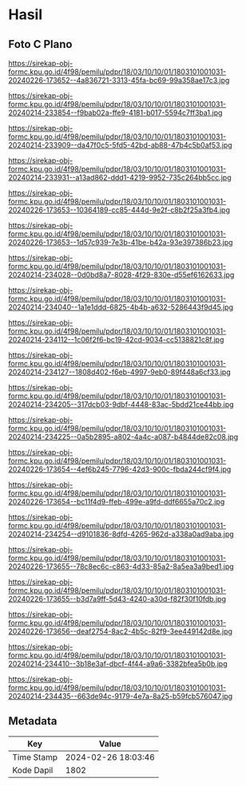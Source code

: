 # Hasil

## Foto C Plano

https://sirekap-obj-formc.kpu.go.id/4f98/pemilu/pdpr/18/03/10/10/01/1803101001031-20240226-173652--4a836721-3313-45fa-bc69-99a358ae17c3.jpg

https://sirekap-obj-formc.kpu.go.id/4f98/pemilu/pdpr/18/03/10/10/01/1803101001031-20240214-233854--f9bab02a-ffe9-4181-b017-5594c7ff3ba1.jpg

https://sirekap-obj-formc.kpu.go.id/4f98/pemilu/pdpr/18/03/10/10/01/1803101001031-20240214-233909--da47f0c5-5fd5-42bd-ab88-47b4c5b0af53.jpg

https://sirekap-obj-formc.kpu.go.id/4f98/pemilu/pdpr/18/03/10/10/01/1803101001031-20240214-233931--a13ad862-ddd1-4219-9952-735c264bb5cc.jpg

https://sirekap-obj-formc.kpu.go.id/4f98/pemilu/pdpr/18/03/10/10/01/1803101001031-20240226-173653--10364189-cc85-444d-9e2f-c8b2f25a3fb4.jpg

https://sirekap-obj-formc.kpu.go.id/4f98/pemilu/pdpr/18/03/10/10/01/1803101001031-20240226-173653--1d57c939-7e3b-41be-b42a-93e397386b23.jpg

https://sirekap-obj-formc.kpu.go.id/4f98/pemilu/pdpr/18/03/10/10/01/1803101001031-20240214-234028--0d0bd8a7-8028-4f29-830e-d55ef6162633.jpg

https://sirekap-obj-formc.kpu.go.id/4f98/pemilu/pdpr/18/03/10/10/01/1803101001031-20240214-234040--1a1e1ddd-6825-4b4b-a632-5286443f9d45.jpg

https://sirekap-obj-formc.kpu.go.id/4f98/pemilu/pdpr/18/03/10/10/01/1803101001031-20240214-234112--1c06f2f6-bc19-42cd-9034-cc5138821c8f.jpg

https://sirekap-obj-formc.kpu.go.id/4f98/pemilu/pdpr/18/03/10/10/01/1803101001031-20240214-234127--1808d402-f6eb-4997-9eb0-89f448a6cf33.jpg

https://sirekap-obj-formc.kpu.go.id/4f98/pemilu/pdpr/18/03/10/10/01/1803101001031-20240214-234205--317dcb03-9dbf-4448-83ac-5bdd21ce44bb.jpg

https://sirekap-obj-formc.kpu.go.id/4f98/pemilu/pdpr/18/03/10/10/01/1803101001031-20240214-234225--0a5b2895-a802-4a4c-a087-b4844de82c08.jpg

https://sirekap-obj-formc.kpu.go.id/4f98/pemilu/pdpr/18/03/10/10/01/1803101001031-20240226-173654--4ef6b245-7796-42d3-900c-fbda244cf9f4.jpg

https://sirekap-obj-formc.kpu.go.id/4f98/pemilu/pdpr/18/03/10/10/01/1803101001031-20240226-173654--bc11f4d9-ffeb-499e-a9fd-ddf6655a70c2.jpg

https://sirekap-obj-formc.kpu.go.id/4f98/pemilu/pdpr/18/03/10/10/01/1803101001031-20240214-234254--d9101836-8dfd-4265-962d-a338a0ad9aba.jpg

https://sirekap-obj-formc.kpu.go.id/4f98/pemilu/pdpr/18/03/10/10/01/1803101001031-20240226-173655--78c8ec6c-c863-4d33-85a2-8a5ea3a9bed1.jpg

https://sirekap-obj-formc.kpu.go.id/4f98/pemilu/pdpr/18/03/10/10/01/1803101001031-20240226-173655--b3d7a9ff-5d43-4240-a30d-f82f30f10fdb.jpg

https://sirekap-obj-formc.kpu.go.id/4f98/pemilu/pdpr/18/03/10/10/01/1803101001031-20240226-173656--deaf2754-8ac2-4b5c-82f9-3ee449142d8e.jpg

https://sirekap-obj-formc.kpu.go.id/4f98/pemilu/pdpr/18/03/10/10/01/1803101001031-20240214-234410--3b18e3af-dbcf-4f44-a9a6-3382bfea5b0b.jpg

https://sirekap-obj-formc.kpu.go.id/4f98/pemilu/pdpr/18/03/10/10/01/1803101001031-20240214-234435--663de94c-9179-4e7a-8a25-b59fcb576047.jpg


## Metadata

| Key        | Value               |
| ---------- | ------------------- |
| Time Stamp | 2024-02-26 18:03:46 |
| Kode Dapil | 1802                |



